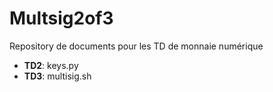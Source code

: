 # Multsig2of3

Repository de documents pour les TD de monnaie numérique
* **TD2**: keys.py
* **TD3**: multisig.sh
